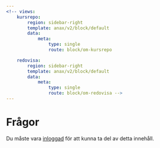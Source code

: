 ```yaml
---
<!-- views:
    kursrepo:
        region: sidebar-right
        template: anax/v2/block/default
        data:
            meta:
                type: single
                route: block/om-kursrepo

    redovisa:
        region: sidebar-right
        template: anax/v2/block/default
        data:
            meta:
                type: single
                route: block/om-redovisa -->
---
```

Frågor
=========================

<!-- Detta innehåll är skrivet i markdown och du hittar innehållet i filen `content/om.md`. -->

Du måste vara [inloggad](user/login) för att kunna ta del av detta innehåll.

<!-- [FIGURE src=image/car.png?w=300 caption="En fin bil som demobild."] -->
